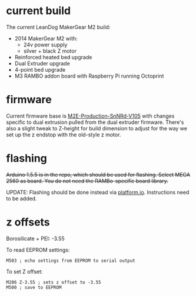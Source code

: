 # current build

The current LeanDog MakerGear M2 build:

* 2014 MakerGear M2 with:
  * 24v power supply
  * silver + black Z motor
* Reinforced heated bed upgrade
* Dual Extruder upgrade
* 4-point bed upgrade
* M3 RAMBO addon board with Raspberry Pi running Octoprint

# firmware

Current firmware base is [M2E-Production-SnNRd-V105](http://makergear.wikidot.com/local--files/m2-firmware/M2E-Production-SnNRd-V105.zip) with changes specific to dual extrusion pulled from the dual extruder firmware. There's also a slight tweak to Z-height for build dimension to adjust for the way we set up the z endstop with the old-style z motor.

# flashing

~~Arduino 1.5.5 is in the repo, which should be used for flashing. Select MEGA
2560 as board. You do not need the RAMBo-specific board library.~~

UPDATE: Flashing should be done instead via [platform.io](http://www.platformio.org).
Instructions need to be added.

# z offsets

Borosilicate + PEI: -3.55

To read EEPROM settings:

```
M503 ; echo settings from EEPROM to serial output
```

To set Z offset:

```
M206 Z-3.55 ; sets z offset to -3.55
M500 ; save to EEPROM
```
